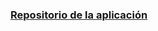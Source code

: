 <h3><a href="https://github.com/iherfue/a50_pokemonApiLaravel">Repositorio de la aplicación</a></h3>

